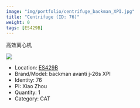 ```yaml
---
image: "img/portfolio/centrifuge_backman_XPI.jpg"
title: "Centrifuge (ID: 76)"
weight: 0
tags: [ES429B]
---
```


高效离心机

<!--more-->

![](../../img/portfolio/centrifuge_backman_XPI.jpg)

- Location: [ES429B](../../tags/es429b)
- Brand/Model: backman avanti j-26s XPI
- Identity: 76
- PI: Xiao Zhou
- Quantity: 1
- Category: CAT






